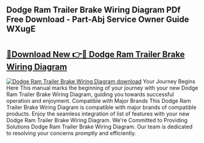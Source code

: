 ## Dodge Ram Trailer Brake Wiring Diagram PDf Free Download - Part-Abj Service Owner Guide WXugE

# <h2><a href="http://dfncjl.blite.top/?on=Dodge+Ram+Trailer+Brake+Wiring+Diagram">🔗Download New 👉🔴 Dodge Ram Trailer Brake Wiring Diagram</a></h2>

[![Dodge Ram Trailer Brake Wiring Diagram download](https://i.imgur.com/lujVjoI.png)](http://dfncjl.blite.top/?on=Dodge+Ram+Trailer+Brake+Wiring+Diagram)
Your Journey Begins Here This manual marks the beginning of your journey with your new Dodge Ram Trailer Brake Wiring Diagram, guiding you towards successful operation and enjoyment. Compatible with Major Brands This Dodge Ram Trailer Brake Wiring Diagram is compatible with major brands of compatible products. Enjoy the seamless integration of list of features with your new Dodge Ram Trailer Brake Wiring Diagram. We're Committed to Providing Solutions Dodge Ram Trailer Brake Wiring Diagram. Our team is dedicated to resolving your concerns promptly and efficiently.
